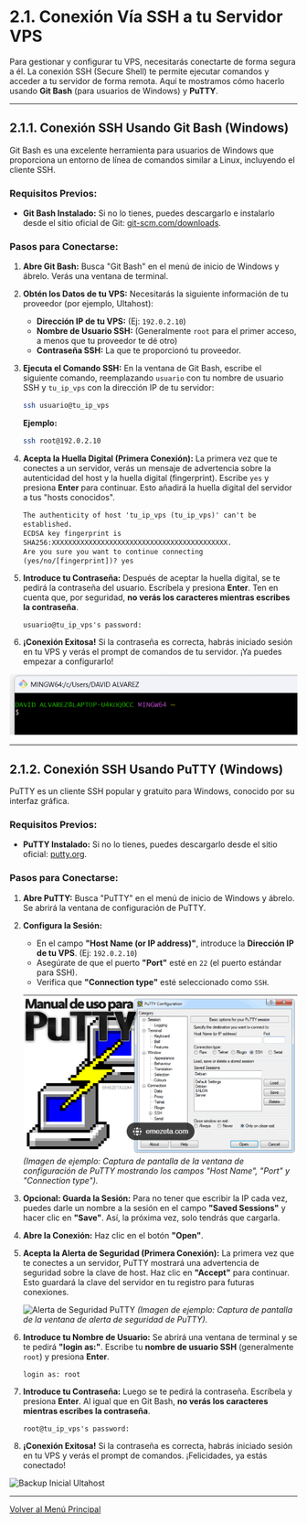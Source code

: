 # 2.1. Conexión Vía SSH a tu Servidor VPS

Para gestionar y configurar tu VPS, necesitarás conectarte de forma segura a él. La conexión SSH (Secure Shell) te permite ejecutar comandos y acceder a tu servidor de forma remota. Aquí te mostramos cómo hacerlo usando **Git Bash** (para usuarios de Windows) y **PuTTY**.

---

## 2.1.1. Conexión SSH Usando Git Bash (Windows)

Git Bash es una excelente herramienta para usuarios de Windows que proporciona un entorno de línea de comandos similar a Linux, incluyendo el cliente SSH.

### Requisitos Previos:
* **Git Bash Instalado:** Si no lo tienes, puedes descargarlo e instalarlo desde el sitio oficial de Git: [git-scm.com/downloads](https://git-scm.com/downloads).

### Pasos para Conectarse:

1.  **Abre Git Bash:** Busca "Git Bash" en el menú de inicio de Windows y ábrelo. Verás una ventana de terminal.

2.  **Obtén los Datos de tu VPS:** Necesitarás la siguiente información de tu proveedor (por ejemplo, Ultahost):
    * **Dirección IP de tu VPS:** (Ej: `192.0.2.10`)
    * **Nombre de Usuario SSH:** (Generalmente `root` para el primer acceso, a menos que tu proveedor te dé otro)
    * **Contraseña SSH:** La que te proporcionó tu proveedor.

3.  **Ejecuta el Comando SSH:** En la ventana de Git Bash, escribe el siguiente comando, reemplazando `usuario` con tu nombre de usuario SSH y `tu_ip_vps` con la dirección IP de tu servidor:

    ```bash
    ssh usuario@tu_ip_vps
    ```
    **Ejemplo:**
    ```bash
    ssh root@192.0.2.10
    ```

4.  **Acepta la Huella Digital (Primera Conexión):** La primera vez que te conectes a un servidor, verás un mensaje de advertencia sobre la autenticidad del host y la huella digital (fingerprint). Escribe `yes` y presiona **Enter** para continuar. Esto añadirá la huella digital del servidor a tus "hosts conocidos".

    ```
    The authenticity of host 'tu_ip_vps (tu_ip_vps)' can't be established.
    ECDSA key fingerprint is SHA256:XXXXXXXXXXXXXXXXXXXXXXXXXXXXXXXXXXXXXXXXXXX.
    Are you sure you want to continue connecting (yes/no/[fingerprint])? yes
    ```

5.  **Introduce tu Contraseña:** Después de aceptar la huella digital, se te pedirá la contraseña del usuario. Escríbela y presiona **Enter**. Ten en cuenta que, por seguridad, **no verás los caracteres mientras escribes la contraseña**.

    ```
    usuario@tu_ip_vps's password:
    ```

6.  **¡Conexión Exitosa!** Si la contraseña es correcta, habrás iniciado sesión en tu VPS y verás el prompt de comandos de tu servidor. ¡Ya puedes empezar a configurarlo!

![Configuración GitBash para SSH](./imagenes/UltaHostAccesoVPSGitBash.png)

---

## 2.1.2. Conexión SSH Usando PuTTY (Windows)

PuTTY es un cliente SSH popular y gratuito para Windows, conocido por su interfaz gráfica.

### Requisitos Previos:
* **PuTTY Instalado:** Si no lo tienes, puedes descargarlo desde el sitio oficial: [putty.org](https://www.putty.org/).

### Pasos para Conectarse:

1.  **Abre PuTTY:** Busca "PuTTY" en el menú de inicio de Windows y ábrelo. Se abrirá la ventana de configuración de PuTTY.

2.  **Configura la Sesión:**
    * En el campo **"Host Name (or IP address)"**, introduce la **Dirección IP de tu VPS**. (Ej: `192.0.2.10`)
    * Asegúrate de que el puerto **"Port"** esté en `22` (el puerto estándar para SSH).
    * Verifica que **"Connection type"** esté seleccionado como `SSH`.

    ![Configuración de PuTTY para SSH](./imagenes/UltaHostAccesoVPSPutty.png)
    *(Imagen de ejemplo: Captura de pantalla de la ventana de configuración de PuTTY mostrando los campos "Host Name", "Port" y "Connection type").*

3.  **Opcional: Guarda la Sesión:** Para no tener que escribir la IP cada vez, puedes darle un nombre a la sesión en el campo **"Saved Sessions"** y hacer clic en **"Save"**. Así, la próxima vez, solo tendrás que cargarla.

4.  **Abre la Conexión:** Haz clic en el botón **"Open"**.

5.  **Acepta la Alerta de Seguridad (Primera Conexión):** La primera vez que te conectes a un servidor, PuTTY mostrará una advertencia de seguridad sobre la clave de host. Haz clic en **"Accept"** para continuar. Esto guardará la clave del servidor en tu registro para futuras conexiones.

    ![Alerta de Seguridad PuTTY](./imagenes/PuTTY_Alerta_Seguridad.png)
    *(Imagen de ejemplo: Captura de pantalla de la ventana de alerta de seguridad de PuTTY).*

6.  **Introduce tu Nombre de Usuario:** Se abrirá una ventana de terminal y se te pedirá **"login as:"**. Escribe tu **nombre de usuario SSH** (generalmente `root`) y presiona **Enter**.

    ```
    login as: root
    ```

7.  **Introduce tu Contraseña:** Luego se te pedirá la contraseña. Escríbela y presiona **Enter**. Al igual que en Git Bash, **no verás los caracteres mientras escribes la contraseña**.

    ```
    root@tu_ip_vps's password:
    ```

8.  **¡Conexión Exitosa!** Si la contraseña es correcta, habrás iniciado sesión en tu VPS y verás el prompt de comandos. ¡Felicidades, ya estás conectado!

![Backup Inicial Ultahost](./imagenes/UltaHostVPSPutty.png)

---

[Volver al Menú Principal](index.md)
